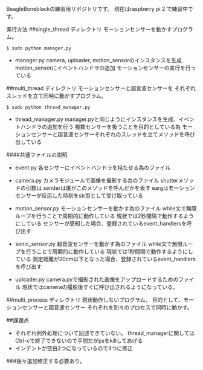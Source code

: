 BeagleBoneblackの練習用リポジトリです。
現在はraspberry pi 2 で練習中です。


実行方法
##single_thread ディレクトリ
モーションセンサーを動かすプログラム。

```実行方法
$ sudo python manager.py
```

 - manager.py
camera, uploader, motion_sensorのインスタンスを生成
motion_sensorにイベントハンドラの追加
モーションセンサーの実行を行っている

##multi_thread ディレクトリ
モーションセンサーと超音波センサーを
それぞれスレッドを立て同時に動かすプログラム。

```実行方法
$ sudo python thread_manager.py
```
 - thread_manager.py
 manager.pyと同じようにインスタンスを生成、イベントハンドラの追加を行う
 複数センサーを扱うことを目的としている為
 モーションセンサーと超音波センサーそれぞれのスレッドを立てメソッドを呼び出している

####共通ファイルの説明

 - event.py
 各センサーにイベントハンドラを持たせる為のファイル

 - camera.py
 カメラモジュールで画像を撮影する為のファイル
 shutterメソッドの引数は
 senderは誰がこのメソッドを呼んだかを表す
 eargはモーションセンサーが反応した時刻をstr型として受け取っている

 - motion_sensor.py
 モーションセンサーを動かす為のファイル
 while文で無限ループを行うことで周期的に動作している
 現状では2秒間隔で動作するようにしている
 センサーが感知した場合、登録されているevent_handlersを呼び出す

 - sonic_sensor.py
 超音波センサーを動かす為のファイル
 while文で無限ループを行うことで周期的に動作している
 現状では1秒間隔で動作するようにしている
 測定距離が20cm以下となった場合、登録されているevent_handlersを呼び出す

 - uploader.py
  camera.pyで撮影された画像をアップロードするためのファイル
  現状ではcameraの撮影後すぐに呼び出されるようになっている。

##multi_process ディレクトリ
現状動作しないプログラム。
目的として、モーションセンサーと超音波センサー
それぞれを別々のプロセスで同時に動かす。

##課題点
 - それぞれ例外処理について記述できていない。
  thread_managerに関してはCtrl-cで終了できないので手間だがpsをkillしてあげる
 - インデントが空白2つになっているので4つに修正

###後々追加修正する必要あり。
